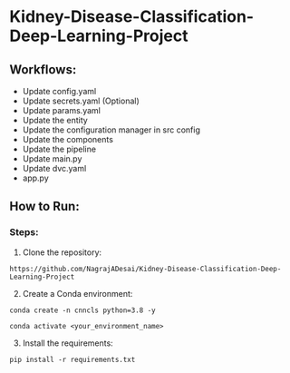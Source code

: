 # Kidney-Disease-Classification-Deep-Learning-Project

## Workflows:

- Update config.yaml
- Update secrets.yaml (Optional)
- Update params.yaml
- Update the entity
- Update the configuration manager in src config
- Update the components
- Update the pipeline
- Update main.py
- Update dvc.yaml
- app.py

## How to Run:

### Steps:

1. Clone the repository:
```
https://github.com/NagrajADesai/Kidney-Disease-Classification-Deep-Learning-Project
```


2. Create a Conda environment:
```
conda create -n cnncls python=3.8 -y
```
```
conda activate <your_environment_name>
```


3. Install the requirements:
```
pip install -r requirements.txt
```
